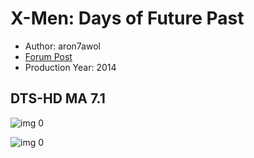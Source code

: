# X-Men: Days of Future Past

* Author: aron7awol
* [Forum Post](https://www.avsforum.com/threads/bass-eq-for-filtered-movies.2995212/post-57838182)
* Production Year: 2014

## DTS-HD MA 7.1

![img 0](https://i.imgur.com/J1CRFZv.jpg)

![img 0](https://i.imgur.com/ILyjJPT.jpg)

